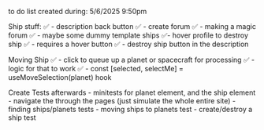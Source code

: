 

to do list created during:
5/6/2025 9:50pm

Ship stuff:
    ✅ - description back button
    ✅ - create forum
    ✅    - making a magic forum
    ✅    - maybe some dummy template ships
    ✅- hover profile to destroy ship
    ✅    - requires a hover button
    ✅ - destroy ship button in the description

Moving Ship
    ✅ - click to queue up a planet or spacecraft for processing
    ✅ - logic for that to work
    ✅ - const [selected, selectMe] = useMoveSelection(planet) hook

Create Tests afterwards
    - minitests for planet element, and the ship element
    - navigate the through the pages (just simulate the whole entire site)
    - finding ships/planets tests
    - moving ships to planets test
    - create/destroy a ship test
